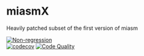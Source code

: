 # miasmX
Heavily patched subset of the first version of miasm

[![Non-regression](https://github.com/LRGH/miasmX/actions/workflows/tests.yml/badge.svg)](https://github.com/LRGH/miasmX/actions/workflows/tests.yml)  
[![codecov](https://codecov.io/gh/LRGH/miasmX/branch/master/graph/badge.svg)](https://codecov.io/gh/LRGH/miasmX)
[![Code Quality](https://img.shields.io/lgtm/grade/python/g/LRGH/miasmX.svg?logo=lgtm&logoWidth=18)](https://lgtm.com/projects/g/LRGH/miasmX/context:python)
